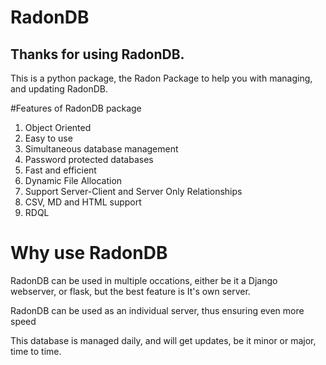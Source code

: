 # RadonDB

## Thanks for using RadonDB. 
This is a python package, the Radon Package to help you with managing, and updating RadonDB.

#Features of RadonDB package

1. Object Oriented
2. Easy to use
3. Simultaneous database management
4. Password protected databases
5. Fast and efficient
6. Dynamic File Allocation
7. Support Server-Client and Server Only Relationships
8. CSV, MD and HTML support
9. RDQL

# Why use RadonDB

RadonDB can be used in multiple occations, either be it a Django webserver,
or flask, but the best feature is It's own server.

RadonDB can be used as an individual server, thus ensuring even more speed

This database is managed daily, and will get updates, be it minor or major, time to time.